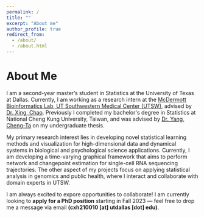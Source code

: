```yaml
---
permalink: /
title: ""
excerpt: "About me"
author_profile: true
redirect_from: 
  - /about/
  - /about.html
---
```


# About Me

I am a second-year master’s student in Statistics at the University of Texas at Dallas. Currently, I am working as a research intern at the [McDermott Bioinformatics Lab, UT Southwestern Medical Center (UTSW)](https://www.utsouthwestern.edu/labs/bioinformatics-lab/), advised by [Dr. Xing, Chao](https://profiles.utsouthwestern.edu/profile/92824/chao-xing.html). Previously I completed my bachelor's degree in Statistics at National Cheng Kung University, Taiwan, and was advised by [Dr. Yang, Cheng-Ta](https://psychology.ncku.edu.tw/en/Teacher_Detail.aspx?ID=c3a92ef1-d598-41eb-8211-b2d6b4033957) on my undergraduate thesis.

My primary research interest lies in developing novel statistical learning methods and visualization for high-dimensional data and dynamical systems in biological and psychological science applications. Currently, I am developing a time-varying graphical framework that aims to perform network and changepoint estimation for single-cell RNA sequencing trajectories. The other aspect of my projects focus on applying statistical analysis in genomics and public health, where I interact and collaborate with domain experts in UTSW.

I am always excited to expore opportunities to collaborate! I am currently looking to **apply for a PhD position** starting in Fall 2023 — feel free to drop me a message via email **(cxh210010 [at] utdallas [dot] edu)**.
